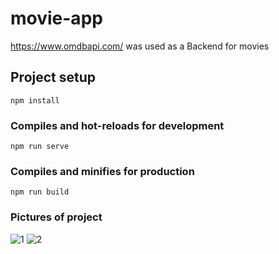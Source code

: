 # movie-app
https://www.omdbapi.com/ was used as a Backend for movies

## Project setup
```
npm install
```

### Compiles and hot-reloads for development
```
npm run serve
```

### Compiles and minifies for production
```
npm run build
```

### Pictures of project
![1](https://user-images.githubusercontent.com/47754791/120993329-17963180-c78c-11eb-8091-bfd32ad65cef.PNG)
![2](https://user-images.githubusercontent.com/47754791/120993334-18c75e80-c78c-11eb-82c3-24ad7c3a84b3.PNG)

